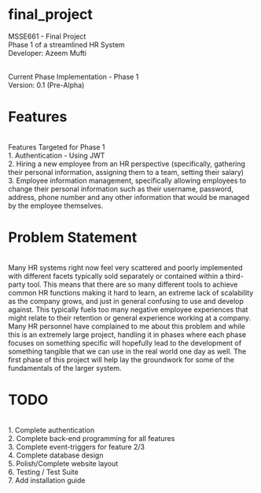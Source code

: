 # final_project
MSSE661 - Final Project
<br>Phase 1 of a streamlined HR System
<br>Developer: Azeem Mufti

<br>Current Phase Implementation - Phase 1
<br>Version: 0.1 (Pre-Alpha)

<h1>Features</h1>
<br>Features Targeted for Phase 1
<br>1. Authentication - Using JWT
<br>2. Hiring a new employee from an HR perspective (specifically, gathering their personal information, assigning them to a team, setting their salary)
<br>3. Employee information management, specifically allowing employees to change their personal information such as their username, password, address, phone number and any other information that would be managed by the employee themselves.

<h1>Problem Statement</h1>
<br>Many HR systems right now feel very scattered and poorly implemented with different facets typically sold separately or contained within a third-party tool. This means that there are so many different tools to achieve common HR functions making it hard to learn, an extreme lack of scalability as the company grows, and just in general confusing to use and develop against. This typically fuels too many negative employee experiences that might relate to their retention or general experience working at a company. Many HR personnel have complained to me about this problem and while this is an extremely large project, handling it in phases where each phase focuses on something specific will hopefully lead to the development of something tangible that we can use in the real world one day as well. The first phase of this project will help lay the groundwork for some of the fundamentals of the larger system.

<h1>TODO</h1>
<br>1. Complete authentication  
<br>2. Complete back-end programming for all features
<br>3. Complete event-triggers for feature 2/3
<br>4. Complete database design 
<br>5. Polish/Complete website layout
<br>6. Testing / Test Suite
<br>7. Add installation guide
